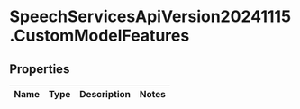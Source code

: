 # SpeechServicesApiVersion20241115.CustomModelFeatures

## Properties
Name | Type | Description | Notes
------------ | ------------- | ------------- | -------------


